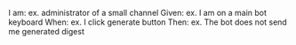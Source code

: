 I am: ex. administrator of a small channel
Given: ex. I am on a main bot keyboard
When: ex. I click generate button
Then: ex. The bot does not send me generated digest

